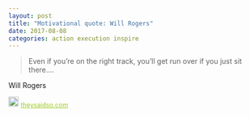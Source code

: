 ```yaml
---
layout: post
title: "Motivational quote: Will Rogers"
date: 2017-08-08
categories: action execution inspire
---
```

> Even if you’re on the right track, you’ll get run over if you just sit there....

Will Rogers

<span style="z-index:50;font-size:0.9em;"><img src="https://theysaidso.com/branding/theysaidso.png" height="20" width="20" alt="theysaidso.com"/><a href="https://theysaidso.com" title="Powered by quotes from theysaidso.com" style="color: #9fcc25; margin-left: 4px; vertical-align: middle;">theysaidso.com</a></span>
